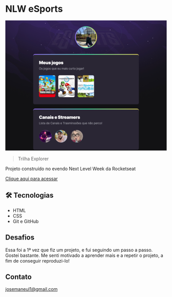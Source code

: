 # NLW eSports 

![preview](./.github/preview.png)

>Trilha Explorer

Projeto construído no evendo Next Level Week da Rocketseat

[Clique aqui para acessar](https://dudidemuel.github.io/nlw-esports-explorer/)


## 🛠 Tecnologias

- HTML
- CSS
- Git e GitHub

## Desafios
Essa foi a 1ª vez que fiz um projeto, e fui seguindo um passo a passo. Gostei bastante. Me senti motivado a aprender mais e a repetir o projeto, a fim de conseguir reproduzi-lo! 

## Contato

josemaneul1@gmail.com